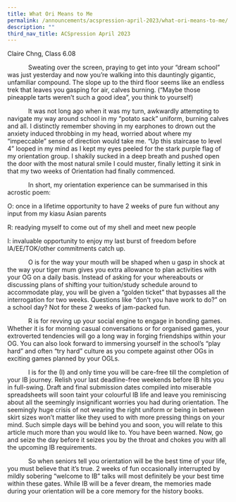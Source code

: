 ```yaml
---
title: What Ori Means to Me
permalink: /announcements/acspression-april-2023/what-ori-means-to-me/
description: ""
third_nav_title: ACSpression April 2023
---
```

Claire Chng, Class 6.08

            Sweating over the screen, praying to get into your “dream school” was just yesterday and now you’re walking into this dauntingly gigantic, unfamiliar compound. The slope up to the third floor seems like an endless trek that leaves you gasping for air, calves burning. (“Maybe those pineapple tarts weren’t such a good idea”, you think to yourself) 

            It was not long ago when it was my turn, awkwardly attempting to navigate my way around school in my “potato sack” uniform, burning calves and all. I distinctly remember shoving in my earphones to drown out the anxiety induced throbbing in my head, worried about where my “impeccable” sense of direction would take me. “Up this staircase to level 4” looped in my mind as I kept my eyes peeled for the stark purple flag of my orientation group. I shakily sucked in a deep breath and pushed open the door with the most natural smile I could muster, finally letting it sink in that my two weeks of Orientation had finally commenced.  

            In short, my orientation experience can be summarised in this acrostic poem:

O: once in a lifetime opportunity to have 2 weeks of pure fun without any input from my kiasu Asian parents 

R: readying myself to come out of my shell and meet new people 

I: invaluable opportunity to enjoy my last burst of freedom before IA/EE/TOK/other commitments catch up.

            O is for the way your mouth will be shaped when u gasp in shock at the way your tiger mum gives you extra allowance to plan activities with your OG on a daily basis. Instead of asking for your whereabouts or discussing plans of shifting your tuition/study schedule around to accommodate play, you will be given a “golden ticket” that bypasses all the interrogation for two weeks. Questions like “don’t you have work to do?” on a school day? Not for these 2 weeks of jam-packed fun. 

            R is for revving up your social engine to engage in bonding games. Whether it is for morning casual conversations or for organised games, your extroverted tendencies will go a long way in forging friendships within your OG. You can also look forward to immersing yourself in the school’s “play hard” and often “try hard” culture as you compete against other OGs in exciting games planned by your OGLs.  

            I is for the (I) and only time you will be care-free till the completion of your IB journey. Relish your last deadline-free weekends before IB hits you in full-swing. Draft and final submission dates compiled into miserable spreadsheets will soon taint your colourful IB life and leave you reminiscing about all the seemingly insignificant worries you had during orientation. The seemingly huge crisis of not wearing the right uniform or being in between skirt sizes won’t matter like they used to with more pressing things on your mind. Such simple days will be behind you and soon, you will relate to this article much more than you would like to. You have been warned. Now, go and seize the day before it seizes you by the throat and chokes you with all the upcoming IB requirements. 

            So when seniors tell you orientation will be the best time of your life, you must believe that it’s true. 2 weeks of fun occasionally interrupted by mildly sobering “welcome to IB” talks will most definitely be your best time within these gates. While IB will be a fever dream, the memories made during your orientation will be a core memory for the history books.